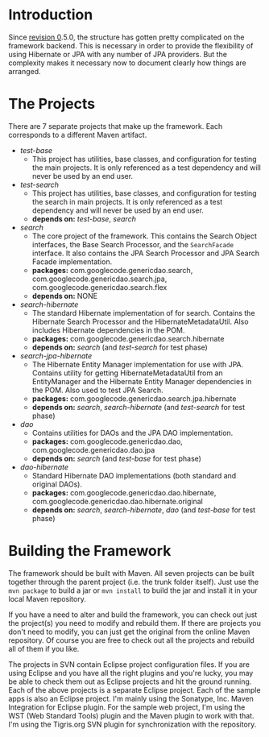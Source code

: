 # Introduction #

Since [revision 0](https://code.google.com/p/hibernate-generic-dao/source/detail?r=0).5.0, the structure has gotten pretty complicated on the framework backend. This is necessary in order to provide the flexibility of using Hibernate or JPA with any number of JPA providers. But the complexity makes it necessary now to document clearly how things are arranged.


# The Projects #

There are 7 separate projects that make up the framework. Each corresponds to a different Maven artifact.

  * _test-base_
    * This project has utilities, base classes, and configuration for testing the main projects. It is only referenced as a test dependency and will never be used by an end user.
  * _test-search_
    * This project has utilities, base classes, and configuration for testing the search in main projects. It is only referenced as a test dependency and will never be used by an end user.
    * **depends on:** _test-base_, _search_
  * _search_
    * The core project of the framework. This contains the Search Object interfaces, the Base Search Processor, and the `SearchFacade` interface. It also contains the JPA Search Processor and JPA Search Facade implementation.
    * **packages:** com.googlecode.genericdao.search, com.googlecode.genericdao.search.jpa, com.googlecode.genericdao.search.flex
    * **depends on:** NONE
  * _search-hibernate_
    * The standard Hibernate implementation of for search. Contains the Hibernate Search Processor and the HibernateMetadataUtil. Also includes Hibernate dependencies in the POM.
    * **packages:** com.googlecode.genericdao.search.hibernate
    * **depends on:** _search_ (and _test-search_ for test phase)
  * _search-jpa-hibernate_
    * The Hibernate Entity Manager implementation for use with JPA. Contains utility for getting HibernateMetadataUtil from an EntityManager and the Hibernate Entity Manager dependencies in the POM. Also used to test JPA Search.
    * **packages:** com.googlecode.genericdao.search.jpa.hibernate
    * **depends on:** _search_, _search-hibernate_ (and _test-search_ for test phase)
  * _dao_
    * Contains utilities for DAOs and the JPA DAO implementation.
    * **packages:** com.googlecode.genericdao.dao, com.googlecode.genericdao.dao.jpa
    * **depends on:** _search_ (and _test-base_ for test phase)
  * _dao-hibernate_
    * Standard Hibernate DAO implementations (both standard and original DAOs).
    * **packages:** com.googlecode.genericdao.dao.hibernate, com.googlecode.genericdao.dao.hibernate.original
    * **depends on:** _search_, _search-hibernate_, _dao_ (and _test-base_ for test phase)

# Building the Framework #
The framework should be built with Maven. All seven projects can be built together through the parent project (i.e. the trunk folder itself). Just use the `mvn package` to build a jar or `mvn install` to build the jar and install it in your local Maven repository.

If you have a need to alter and build the framework, you can check out just the project(s) you need to modify and rebuild them. If there are projects you don't need to modify, you can just get the original from the online Maven repository. Of course you are free to check out all the projects and rebuild all of them if you like.

The projects in SVN contain Eclipse project configuration files. If you are using Eclipse and you have all the right plugins and you're lucky, you may be able to check them out as Eclipse projects and hit the ground running. Each of the above projects is a separate Eclipse project. Each of the sample apps is also an Eclipse project. I'm mainly using the Sonatype, Inc. Maven Integration for Eclipse plugin. For the sample web project, I'm using the WST (Web Standard Tools) plugin and the Maven plugin to work with that. I'm using the Tigris.org SVN plugin for synchronization with the repository.